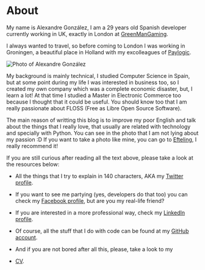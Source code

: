About
=====

My name is Alexandre González, I am a 29 years old Spanish developer currently
working in UK, exactly in London at [GreenManGaming](http://greenmangaming.com).

I always wanted to travel, so before coming to London I was working in
Groningen, a beautiful place in Holland with my excolleagues of
[Paylogic](http://paylogic.com).

![Photo of Alexandre González](../static/me.jpg)

My background is mainly technical, I studied Computer Science in Spain, but at
some point during my life I was interested in business too, so I created my own
company which was a complete economic disaster, but, I learn a lot! At that time
I studied a Master in Electronic Commerce too because I thought that it could be
useful. You should know too that I am really passionate about FLOSS (Free as
Libre Open Source Software).

The main reason of writting this blog is to improve my poor English and talk
about the things that I really love, that usually are related with technology
and specially with Python. You can see in the photo that I am not lying about my
passion :D If you want to take a photo like mine, you can go to
[Efteling](http://en.wikipedia.org/wiki/Efteling), I really recommend it!

If you are still curious after reading all the text above, please take a look at
the resources below:

* All the things that I try to explain in 140 characters, AKA my [Twitter
  profile](http://twitter.com/agonzalezro).

* If you want to see me partying (yes, developers do that too) you can check my
  [Facebook profile](http://facebook.com/alexandre.gonzalez), but are you my
  real-life friend?

* If you are interested in a more professional way, check my [LinkedIn
  profile](http://linkedin.com/in/alexandregonzalezrodriguez).

* Of course, all the stuff that I do with code can be found at my [GitHub
  account](http://github.com/agonzalezro).

* And if you are not bored after all this, please, take a look to my
* [CV](https://github.com/agonzalezro/Curriculum-Vitae/blob/master/pdfs/cv_alex_gonzalez_en.pdf?raw=true).
